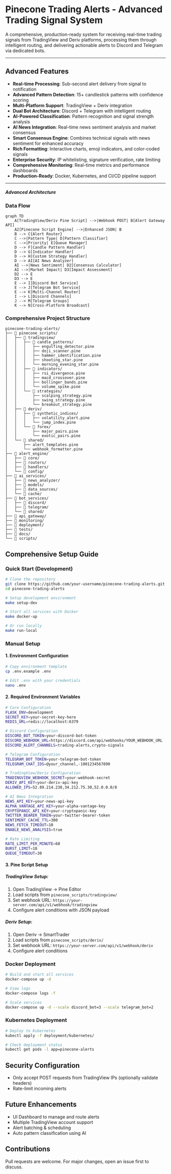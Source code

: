 # Pinecone Trading Alerts - Advanced Trading Signal System

A comprehensive, production-ready system for receiving real-time trading signals from TradingView and Deriv platforms, processing them through intelligent routing, and delivering actionable alerts to Discord and Telegram via dedicated bots.

---

## Advanced Features

- **Real-time Processing**: Sub-second alert delivery from signal to notification
- **Advanced Pattern Detection**: 15+ candlestick patterns with confidence scoring
- **Multi-Platform Support**: TradingView + Deriv integration
- **Dual Bot Architecture**: Discord + Telegram with intelligent routing
- **AI-Powered Classification**: Pattern recognition and signal strength analysis
- **AI News Integration**: Real-time news sentiment analysis and market consensus
- **Smart Consensus Engine**: Combines technical signals with news sentiment for enhanced accuracy
- **Rich Formatting**: Interactive charts, emoji indicators, and color-coded signals
- **Enterprise Security**: IP whitelisting, signature verification, rate limiting
- **Comprehensive Monitoring**: Real-time metrics and performance dashboards
- **Production-Ready**: Docker, Kubernetes, and CI/CD pipeline support

---

##### Advanced Architecture

### Data Flow
```mermaid
graph TD
    A[TradingView/Deriv Pine Script] -->|Webhook POST| B[Alert Gateway API]
    A2[Pinecone Script Engine] -->|Enhanced JSON| B
    B --> C{Alert Router}
    C -->|Pattern Type| D[Pattern Classifier]
    C -->|Priority| E[Queue Manager]
    D --> F[Candle Pattern Handler]
    D --> G[Indicator Handler]
    D --> H[Custom Strategy Handler]
    D --> AI[AI News Analyzer]
    AI -->|News Sentiment| D2[Consensus Calculator]
    AI -->|Market Impact| D3[Impact Assessment]
    D2 --> E
    D3 --> E
    E --> I[Discord Bot Service]
    E --> J[Telegram Bot Service]
    E --> K[Multi-Channel Router]
    I --> L[Discord Channels]
    J --> M[Telegram Groups]
    K --> N[Cross-Platform Broadcast]
```

### Comprehensive Project Structure

```
pinecone-trading-alerts/
├── 📁 pinecone_scripts/
│   ├── 📁 tradingview/
│   │   ├── 📁 candle_patterns/
│   │   │   ├── engulfing_detector.pine
│   │   │   ├── doji_scanner.pine
│   │   │   ├── hammer_identification.pine
│   │   │   ├── shooting_star.pine
│   │   │   └── morning_evening_star.pine
│   │   ├── 📁 indicators/
│   │   │   ├── rsi_divergence.pine
│   │   │   ├── macd_crossover.pine
│   │   │   ├── bollinger_bands.pine
│   │   │   └── volume_spike.pine
│   │   └── 📁 strategies/
│   │       ├── scalping_strategy.pine
│   │       ├── swing_strategy.pine
│   │       └── breakout_strategy.pine
│   ├── 📁 deriv/
│   │   ├── 📁 synthetic_indices/
│   │   │   ├── volatility_alert.pine
│   │   │   └── jump_index.pine
│   │   └── 📁 forex/
│   │       ├── major_pairs.pine
│   │       └── exotic_pairs.pine
│   └── 📁 shared/
│       ├── alert_templates.pine
│       └── webhook_formatter.pine
├── 📁 alert_engine/
│   ├── 📁 core/
│   ├── 📁 routers/
│   ├── 📁 handlers/
│   └── 📁 config/
├── 📁 ai_services/
│   ├── 📁 news_analyzer/
│   ├── 📁 models/
│   ├── 📁 data_sources/
│   └── 📁 cache/
├── 📁 bot_services/
│   ├── 📁 discord/
│   ├── 📁 telegram/
│   └── 📁 shared/
├── 📁 api_gateway/
├── 📁 monitoring/
├── 📁 deployment/
├── 📁 tests/
├── 📁 docs/
└── 📁 scripts/
```
## Comprehensive Setup Guide

### Quick Start (Development)

```bash
# Clone the repository
git clone https://github.com/your-username/pinecone-trading-alerts.git
cd pinecone-trading-alerts

# Setup development environment
make setup-dev

# Start all services with Docker
make docker-up

# Or run locally
make run-local
```

### Manual Setup

#### 1. Environment Configuration
```bash
# Copy environment template
cp .env.example .env

# Edit .env with your credentials
nano .env
```

#### 2. Required Environment Variables
```bash
# Core Configuration
FLASK_ENV=development
SECRET_KEY=your-secret-key-here
REDIS_URL=redis://localhost:6379

# Discord Configuration
DISCORD_BOT_TOKEN=your-discord-bot-token
DISCORD_WEBHOOK_URL=https://discord.com/api/webhooks/YOUR_WEBHOOK_URL
DISCORD_ALERT_CHANNELS=trading-alerts,crypto-signals

# Telegram Configuration
TELEGRAM_BOT_TOKEN=your-telegram-bot-token
TELEGRAM_CHAT_IDS=@your_channel,-1001234567890

# TradingView/Deriv Configuration
TRADINGVIEW_WEBHOOK_SECRET=your-webhook-secret
DERIV_API_KEY=your-deriv-api-key
ALLOWED_IPS=52.89.214.238,34.212.75.30,52.0.0.0/8

# AI News Integration
NEWS_API_KEY=your-news-api-key
ALPHA_VANTAGE_API_KEY=your-alpha-vantage-key
CRYPTOPANIC_API_KEY=your-cryptopanic-key
TWITTER_BEARER_TOKEN=your-twitter-bearer-token
SENTIMENT_CACHE_TTL=300
NEWS_FETCH_TIMEOUT=10
ENABLE_NEWS_ANALYSIS=true

# Rate Limiting
RATE_LIMIT_PER_MINUTE=60
BURST_LIMIT=10
QUEUE_TIMEOUT=30
```

#### 3. Pine Script Setup

##### TradingView Setup:
1. Open TradingView → Pine Editor
2. Load scripts from `pinecone_scripts/tradingview/`
3. Set webhook URL: `https://your-server.com/api/v1/webhook/tradingview`
4. Configure alert conditions with JSON payload

##### Deriv Setup:
1. Open Deriv → SmartTrader
2. Load scripts from `pinecone_scripts/deriv/`
3. Set webhook URL: `https://your-server.com/api/v1/webhook/deriv`
4. Configure alert conditions

### Docker Deployment

```bash
# Build and start all services
docker-compose up -d

# View logs
docker-compose logs -f

# Scale services
docker-compose up -d --scale discord_bot=3 --scale telegram_bot=2
```

### Kubernetes Deployment

```bash
# Deploy to Kubernetes
kubectl apply -f deployment/kubernetes/

# Check deployment status
kubectl get pods -l app=pinecone-alerts
```
## Security Configuration
- Only accept POST requests from TradingView IPs (optionally validate headers)
- Rate-limit incoming alerts

## Future Enhancements
- UI Dashboard to manage and route alerts
- Multiple TradingView account support
- Alert batching & scheduling
- Auto pattern classification using AI

## Contributions
Pull requests are welcome. For major changes, open an issue first to discuss.


